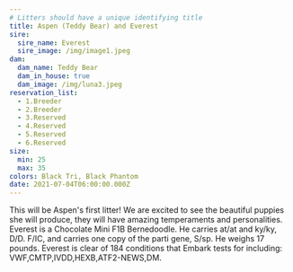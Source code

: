 ```yaml
---
# Litters should have a unique identifying title
title: Aspen (Teddy Bear) and Everest
sire:
  sire_name: Everest
  sire_image: /img/image1.jpeg
dam:
  dam_name: Teddy Bear
  dam_in_house: true
  dam_image: /img/luna3.jpeg
reservation_list:
  - 1.Breeder
  - 2.Breeder
  - 3.Reserved
  - 4.Reserved
  - 5.Reserved
  - 6.Reserved
size:
  min: 25
  max: 35
colors: Black Tri, Black Phantom
date: 2021-07-04T06:00:00.000Z
---
```

 This will be Aspen's first litter! We are excited to see the beautiful puppies she will produce, they will have amazing temperaments and personalities. Everest is a Chocolate Mini F1B Bernedoodle. He carries at/at and ky/ky, D/D. F/IC, and carries one copy of the parti gene, S/sp. He weighs 17 pounds. Everest is clear of 184 conditions that Embark tests for including: VWF,CMTP,IVDD,HEXB,ATF2-NEWS,DM.